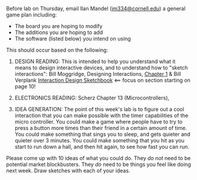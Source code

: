 Before lab on Thursday, email Ilan Mandel (im334@cornell.edu) a general game plan including:
- The board you are hoping to modify
- The additions you are hoping to add
- The software (listed below) you intend on using

This should occur based on the following:

1. DESIGN READING: This is intended to help you understand what it means to design interactive devices, and to understand how to  "sketch interactions": Bill Moggridge, Designing Interactions, [Chapter 1](http://www.designinginteractions.com/downloads/DesigningInteractions_1.pdf) & Bill Verplank [Interaction Design Sketchbook](http://billverplank.com/CiiD/IDSketch.pdf) <== focus on section starting on page 10!

1. ELECTRONICS READING: Scherz Chapter 13 (Microcontrollers), 

1. IDEA GENERATION: The point of this week's lab is to figure out a cool interaction that you can make possible with the timer capabilities of the micro controller.  You could make a game where people have to try to press a button more times than their friend in a certain amount of time. You could make something that sings you to sleep, and gets quieter and quieter over 3 minutes. You could make something that you hit as you start to run down a hall, and then hit again, to see how fast you can run. 

Please come up with 10 ideas of what you could do. They *do not* need to be potential market blockbusters. They *do* need to be things you feel like doing next week. Draw sketches with each of your ideas. 